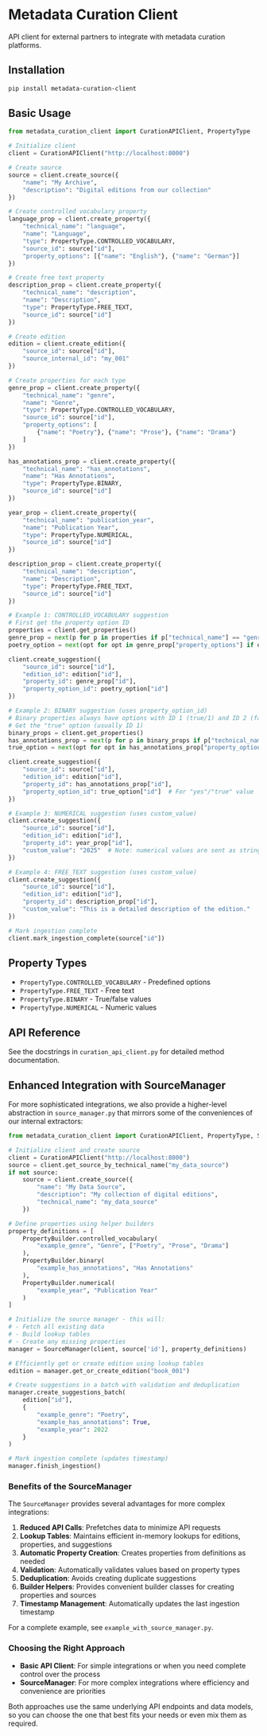 # Metadata Curation Client

API client for external partners to integrate with metadata curation platforms.

## Installation

```bash
pip install metadata-curation-client
```

## Basic Usage

```python
from metadata_curation_client import CurationAPIClient, PropertyType

# Initialize client
client = CurationAPIClient("http://localhost:8000")

# Create source
source = client.create_source({
    "name": "My Archive",
    "description": "Digital editions from our collection"
})

# Create controlled vocabulary property
language_prop = client.create_property({
    "technical_name": "language",
    "name": "Language", 
    "type": PropertyType.CONTROLLED_VOCABULARY,
    "source_id": source["id"],
    "property_options": [{"name": "English"}, {"name": "German"}]
})

# Create free text property
description_prop = client.create_property({
    "technical_name": "description",
    "name": "Description", 
    "type": PropertyType.FREE_TEXT,
    "source_id": source["id"]
})

# Create edition
edition = client.create_edition({
    "source_id": source["id"],
    "source_internal_id": "my_001"
})

# Create properties for each type
genre_prop = client.create_property({
    "technical_name": "genre",
    "name": "Genre", 
    "type": PropertyType.CONTROLLED_VOCABULARY,
    "source_id": source["id"],
    "property_options": [
        {"name": "Poetry"}, {"name": "Prose"}, {"name": "Drama"}
    ]
})

has_annotations_prop = client.create_property({
    "technical_name": "has_annotations",
    "name": "Has Annotations", 
    "type": PropertyType.BINARY,
    "source_id": source["id"]
})

year_prop = client.create_property({
    "technical_name": "publication_year",
    "name": "Publication Year", 
    "type": PropertyType.NUMERICAL,
    "source_id": source["id"]
})

description_prop = client.create_property({
    "technical_name": "description",
    "name": "Description", 
    "type": PropertyType.FREE_TEXT,
    "source_id": source["id"]
})

# Example 1: CONTROLLED_VOCABULARY suggestion
# First get the property option ID
properties = client.get_properties()
genre_prop = next(p for p in properties if p["technical_name"] == "genre")
poetry_option = next(opt for opt in genre_prop["property_options"] if opt["name"] == "Poetry")

client.create_suggestion({
    "source_id": source["id"],
    "edition_id": edition["id"],
    "property_id": genre_prop["id"],
    "property_option_id": poetry_option["id"]
})

# Example 2: BINARY suggestion (uses property_option_id)
# Binary properties always have options with ID 1 (true/1) and ID 2 (false/0)
# Get the "true" option (usually ID 1)
binary_props = client.get_properties()
has_annotations_prop = next(p for p in binary_props if p["technical_name"] == "has_annotations")
true_option = next(opt for opt in has_annotations_prop["property_options"] if opt["name"] == "1")

client.create_suggestion({
    "source_id": source["id"],
    "edition_id": edition["id"],
    "property_id": has_annotations_prop["id"],
    "property_option_id": true_option["id"]  # For "yes"/"true" value
})

# Example 3: NUMERICAL suggestion (uses custom_value)
client.create_suggestion({
    "source_id": source["id"],
    "edition_id": edition["id"],
    "property_id": year_prop["id"],
    "custom_value": "2025"  # Note: numerical values are sent as strings
})

# Example 4: FREE_TEXT suggestion (uses custom_value)
client.create_suggestion({
    "source_id": source["id"],
    "edition_id": edition["id"],
    "property_id": description_prop["id"],
    "custom_value": "This is a detailed description of the edition."
})

# Mark ingestion complete
client.mark_ingestion_complete(source["id"])
```

## Property Types

- `PropertyType.CONTROLLED_VOCABULARY` - Predefined options
- `PropertyType.FREE_TEXT` - Free text
- `PropertyType.BINARY` - True/false values
- `PropertyType.NUMERICAL` - Numeric values

## API Reference

See the docstrings in `curation_api_client.py` for detailed method documentation.

## Enhanced Integration with SourceManager

For more sophisticated integrations, we also provide a higher-level abstraction in `source_manager.py` that mirrors some of the conveniences of our internal extractors:

```python
from metadata_curation_client import CurationAPIClient, PropertyType, SourceManager, PropertyBuilder

# Initialize client and create source
client = CurationAPIClient("http://localhost:8000")
source = client.get_source_by_technical_name("my_data_source")
if not source:
    source = client.create_source({
        "name": "My Data Source",
        "description": "My collection of digital editions",
        "technical_name": "my_data_source"
    })

# Define properties using helper builders
property_definitions = [
    PropertyBuilder.controlled_vocabulary(
        "example_genre", "Genre", ["Poetry", "Prose", "Drama"]
    ),
    PropertyBuilder.binary(
        "example_has_annotations", "Has Annotations"
    ),
    PropertyBuilder.numerical(
        "example_year", "Publication Year"
    )
]

# Initialize the source manager - this will:
# - Fetch all existing data
# - Build lookup tables
# - Create any missing properties
manager = SourceManager(client, source['id'], property_definitions)

# Efficiently get or create edition using lookup tables
edition = manager.get_or_create_edition("book_001")

# Create suggestions in a batch with validation and deduplication
manager.create_suggestions_batch(
    edition["id"],
    {
        "example_genre": "Poetry",
        "example_has_annotations": True,
        "example_year": 2022
    }
)

# Mark ingestion complete (updates timestamp)
manager.finish_ingestion()
```

### Benefits of the SourceManager

The `SourceManager` provides several advantages for more complex integrations:

1. **Reduced API Calls**: Prefetches data to minimize API requests
2. **Lookup Tables**: Maintains efficient in-memory lookups for editions, properties, and suggestions
3. **Automatic Property Creation**: Creates properties from definitions as needed
4. **Validation**: Automatically validates values based on property types
5. **Deduplication**: Avoids creating duplicate suggestions
6. **Builder Helpers**: Provides convenient builder classes for creating properties and sources
7. **Timestamp Management**: Automatically updates the last ingestion timestamp

For a complete example, see `example_with_source_manager.py`.

### Choosing the Right Approach

- **Basic API Client**: For simple integrations or when you need complete control over the process
- **SourceManager**: For more complex integrations where efficiency and convenience are priorities

Both approaches use the same underlying API endpoints and data models, so you can choose the one that best fits your needs or even mix them as required.
